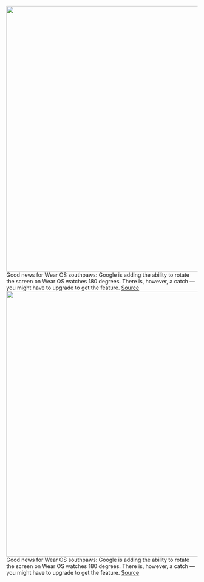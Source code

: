 <img src='https://cdn.vox-cdn.com/thumbor/SqTfCU0VR_7mwYzdu5QqRSqGY-0=/0x0:2040x1360/1200x800/filters:focal(857x517:1183x843)/cdn.vox-cdn.com/uploads/chorus_image/image/70380113/dbohn_211105_4864_0002.0.jpg' width='700px' /><br/>
Good news for Wear OS southpaws: Google is adding the ability to rotate the screen on Wear OS watches 180 degrees. There is, however, a catch — you might have to upgrade to get the feature.
<a href='https://www.theverge.com/2022/1/12/22879994/wear-os-lefties-smartwatches-fossil-google'> Source <a/><img src='https://cdn.vox-cdn.com/thumbor/SqTfCU0VR_7mwYzdu5QqRSqGY-0=/0x0:2040x1360/1200x800/filters:focal(857x517:1183x843)/cdn.vox-cdn.com/uploads/chorus_image/image/70380113/dbohn_211105_4864_0002.0.jpg' width='700px' /><br/>
Good news for Wear OS southpaws: Google is adding the ability to rotate the screen on Wear OS watches 180 degrees. There is, however, a catch — you might have to upgrade to get the feature.
<a href='https://www.theverge.com/2022/1/12/22879994/wear-os-lefties-smartwatches-fossil-google'> Source <a/>